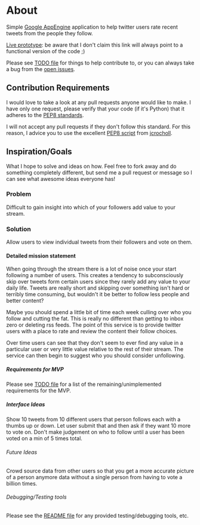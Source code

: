 # About
Simple [Google AppEngine](http://code.google.com/appengine/) application to
help twitter users rate recent tweets from the people they follow.

[Live prototype](http://streamquality.appspot.com/): be aware that I don't
claim this link will always point to a functional version of the code ;)

Please see
[TODO file](https://github.com/durden/streamquality/blob/master/TODO.markdown)
for things to help contribute to, or you can always take a bug from the
[open issues](https://github.com/durden/streamquality/issues).

## Contribution Requirements
I would love to take a look at any pull requests anyone would like to make.  I
have only one request, please verify that your code (if it's Python) that it
adheres to the [PEP8 standards](http://www.python.org/dev/peps/pep-0008/).

I will not accept any pull requests if they don't follow this standard.  For
this reason, I advice you to use the excellent
[PEP8 script](https://github.com/jcrocholl/pep8) from
[jcrocholl](https://github.com/jcrocholl).

## Inspiration/Goals
What I hope to solve and ideas on how.  Feel free to fork away and do
something completely different, but send me a pull request or message so I can
see what awesome ideas everyone has!

### Problem
Difficult to gain insight into which of your followers add value to your stream.

### Solution
Allow users to view individual tweets from their followers and vote on them.

#### Detailed mission statement
When going through the stream there is a lot of noise once your start
following a number of users.   This creates a tendency to subconsciously skip
over tweets form certain users since they rarely add any value to your daily
life.  Tweets are really short and skipping over something isn't hard or
terribly time consuming, but wouldn't it be better to follow less people and
better content?

Maybe you should spend a little bit of time each week culling over who you
follow and cutting the fat.  This is really no different than getting to inbox
zero or deleting rss feeds.  The point of this service is to provide twitter
users with a place to rate and review the content their follow choices.  

Over time users can see that they don't seem to ever find any value in a
particular user or very little value relative to the rest of their stream.
The service can then begin to suggest who you should consider unfollowing.

##### Requirements for MVP
Please see
[TODO file](https://github.com/durden/streamquality/blob/master/TODO.markdown)
for a list of the remaining/unimplemented requirements for the MVP.

##### Interface Ideas
Show 10 tweets from 10 different users that person follows each with a thumbs
up or down. Let user submit that and then ask if they want 10 more to vote on.
Don't make judgement on who to follow until a user has been voted on a min of
5 times total.

###### Future Ideas
Crowd source data from other users so that you get a more accurate picture of a
person anymore data without a single person from having to vote a billion
times.

###### Debugging/Testing tools
Please see the
[README file](https://github.com/durden/streamquality/blob/master/request_tests/README.markdown) for any provided testing/debugging tools, etc.
